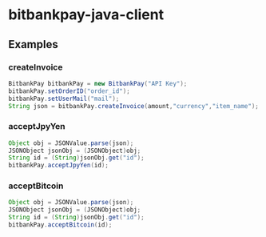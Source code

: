 bitbankpay-java-client
=======================

Examples
--------

### createInvoice

```java
BitbankPay bitbankPay = new BitbankPay("API Key");
bitbankPay.setOrderID("order_id");
bitbankPay.setUserMail("mail");
String json = bitbankPay.createInvoice(amount,"currency","item_name");
```

### acceptJpyYen

```java
Object obj = JSONValue.parse(json);
JSONObject jsonObj = (JSONObject)obj;
String id = (String)jsonObj.get("id");
bitbankPay.acceptJpyYen(id);
```
### acceptBitcoin

```java
Object obj = JSONValue.parse(json);
JSONObject jsonObj = (JSONObject)obj;
String id = (String)jsonObj.get("id");
bitbankPay.acceptBitcoin(id);
```